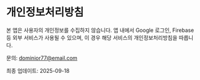 # 개인정보처리방침

본 앱은 사용자의 개인정보를 수집하지 않습니다.
앱 내에서 Google 로그인, Firebase 등 외부 서비스가 사용될 수 있으며, 이 경우 해당 서비스의 개인정보처리방침을 따릅니다.

문의: dominior77@email.com

최종 업데이트: 2025-09-18
